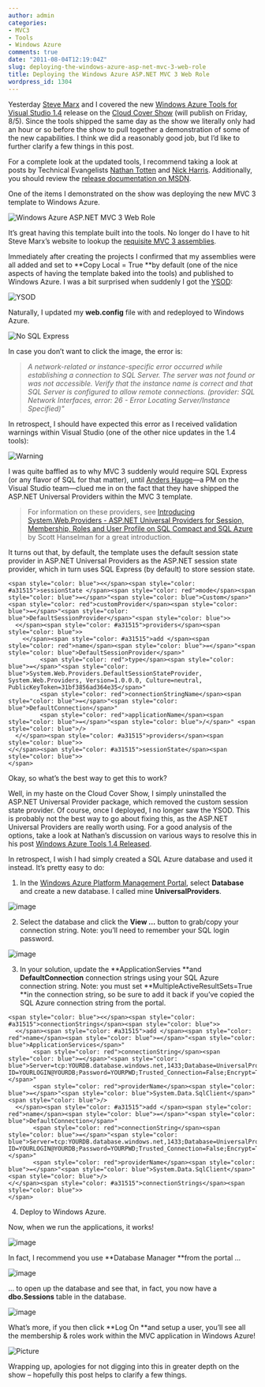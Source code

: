 ```yaml
---
author: admin
categories:
- MVC3
- Tools
- Windows Azure
comments: true
date: "2011-08-04T12:19:04Z"
slug: deploying-the-windows-azure-asp-net-mvc-3-web-role
title: Deploying the Windows Azure ASP.NET MVC 3 Web Role
wordpress_id: 1304
---
```


Yesterday [Steve Marx](http://blog.smarx.com/) and I covered the new [Windows Azure Tools for Visual Studio 1.4](http://blogs.msdn.com/b/windowsazure/archive/2011/08/03/announcing-the-august-2011-release-of-the-windows-azure-tools-for-microsoft-visual-studio-2010.aspx) release on the [Cloud Cover Show](http://channel9.msdn.com/Shows/Cloud+Cover/) (will publish on Friday, 8/5). Since the tools shipped the same day as the show we literally only had an hour or so before the show to pull together a demonstration of some of the new capabilities. I think we did a reasonably good job, but I’d like to further clarify a few things in this post.

 

For a complete look at the updated tools, I recommend taking a look at posts by Technical Evangelists [Nathan Totten](http://ntotten.com/2011/08/windows-azure-tools-1-4-released/) and [Nick Harris](http://www.nickharris.net/2011/08/using-the-new-windows-azure-tools-v1-4-for-vs2010/). Additionally, you should review the [release documentation on MSDN](http://msdn.microsoft.com/en-us/library/ff683673.aspx).

 

One of the items I demonstrated on the show was deploying the new MVC 3 template to Windows Azure.

 

![Windows Azure ASP.NET MVC 3 Web Role](https://wadewegner.blob.core.windows.net/wordpress/2011/08/image10.png)

 

It’s great having this template built into the tools. No longer do I have to hit Steve Marx’s website to lookup the [requisite MVC 3 assemblies](http://blog.smarx.com/posts/asp-net-mvc-in-windows-azure).

 

Immediately after creating the projects I confirmed that my assemblies were all added and set to **Copy Local = True **by default (one of the nice aspects of having the template baked into the tools) and published to Windows Azure. I was a bit surprised when suddenly I got the [YSOD](http://en.wikipedia.org/wiki/Screen_of_death):

 

![YSOD](https://wadewegner.blob.core.windows.net/wordpress/2011/08/image1.png)

 

Naturally, I updated my **web.config** file with <customErrors mode="Off" /> and redeployed to Windows Azure.

 

![No SQL Express](https://wadewegner.blob.core.windows.net/wordpress/2011/08/image2.png)

 

In case you don’t want to click the image, the error is:

 

>   
> 
> _A network-related or instance-specific error occurred while establishing a connection to SQL Server. The server was not found or was not accessible. Verify that the instance name is correct and that SQL Server is configured to allow remote connections. (provider: SQL Network Interfaces, error: 26 - Error Locating Server/Instance Specified)"_

 

In retrospect, I should have expected this error as I received validation warnings within Visual Studio (one of the other nice updates in the 1.4 tools):

 

![Warning](https://wadewegner.blob.core.windows.net/wordpress/2011/08/image11.png)

 

I was quite baffled as to why MVC 3 suddenly would require SQL Express (or any flavor of SQL for that matter), until [Anders Hauge](http://social.msdn.microsoft.com/profile/anders%20hauge%20-%20msft/)—a PM on the Visual Studio team—clued me in on the fact that they have shipped the ASP.NET Universal Providers within the MVC 3 template.

 

>   
> 
> For information on these providers, see [Introducing System.Web.Providers - ASP.NET Universal Providers for Session, Membership, Roles and User Profile on SQL Compact and SQL Azure](http://www.hanselman.com/blog/IntroducingSystemWebProvidersASPNETUniversalProvidersForSessionMembershipRolesAndUserProfileOnSQLCompactAndSQLAzure.aspx) by Scott Hanselman for a great introduction.

 

It turns out that, by default, the template uses the default session state provider in ASP.NET Universal Providers as the ASP.NET session state provider, which in turn uses SQL Express (by default) to store session state.

 
    
    <span style="color: blue"><</span><span style="color: #a31515">sessionState </span><span style="color: red">mode</span><span style="color: blue">=</span>"<span style="color: blue">Custom</span>" <span style="color: red">customProvider</span><span style="color: blue">=</span>"<span style="color: blue">DefaultSessionProvider</span>"<span style="color: blue">>
      <</span><span style="color: #a31515">providers</span><span style="color: blue">>
        <</span><span style="color: #a31515">add </span><span style="color: red">name</span><span style="color: blue">=</span>"<span style="color: blue">DefaultSessionProvider</span>" 
             <span style="color: red">type</span><span style="color: blue">=</span>"<span style="color: blue">System.Web.Providers.DefaultSessionStateProvider, System.Web.Providers, Version=1.0.0.0, Culture=neutral, PublicKeyToken=31bf3856ad364e35</span>"
             <span style="color: red">connectionStringName</span><span style="color: blue">=</span>"<span style="color: blue">DefaultConnection</span>" 
             <span style="color: red">applicationName</span><span style="color: blue">=</span>"<span style="color: blue">/</span>" <span style="color: blue">/>
      </</span><span style="color: #a31515">providers</span><span style="color: blue">>
    </</span><span style="color: #a31515">sessionState</span><span style="color: blue">>
    </span>






Okay, so what’s the best way to get this to work?





Well, in my haste on the Cloud Cover Show, I simply uninstalled the ASP.NET Universal Provider package, which removed the custom session state provider. Of course, once I deployed, I no longer saw the YSOD. This is probably not the best way to go about fixing this, as the ASP.NET Universal Providers are really worth using. For a good analysis of the options, take a look at Nathan’s discussion on various ways to resolve this in his post [Windows Azure Tools 1.4 Released](http://ntotten.com/2011/08/windows-azure-tools-1-4-released/).





In retrospect, I wish I had simply created a SQL Azure database and used it instead. It’s pretty easy to do:






  
  1. In the [Windows Azure Platform Management Portal](http://windows.azure.com/), select **Database** and create a new database. I called mine **UniversalProviders**.

      
![image](https://wadewegner.blob.core.windows.net/wordpress/2011/08/image4.png)


  
  2. Select the database and click the **View …** button to grab/copy your connection string. Note: you’ll need to remember your SQL login password.

      
![image](https://wadewegner.blob.core.windows.net/wordpress/2011/08/image6.png)


  
  3. In your solution, update the **ApplicationServies **and **DefaultConnection** connection strings using your SQL Azure connection string. Note: you must set **MultipleActiveResultSets=True **in the connection string, so be sure to add it back if you’ve copied the SQL Azure connection string from the portal.

      


      


    
    
    <span style="color: blue"><</span><span style="color: #a31515">connectionStrings</span><span style="color: blue">>
      <</span><span style="color: #a31515">add </span><span style="color: red">name</span><span style="color: blue">=</span>"<span style="color: blue">ApplicationServices</span>" 
           <span style="color: red">connectionString</span><span style="color: blue">=</span>"<span style="color: blue">Server=tcp:YOURDB.database.windows.net,1433;Database=UniversalProviders;User ID=YOURLOGIN@YOURDB;Password=YOURPWD;Trusted_Connection=False;Encrypt=True;MultipleActiveResultSets=True;</span>"
           <span style="color: red">providerName</span><span style="color: blue">=</span>"<span style="color: blue">System.Data.SqlClient</span>" <span style="color: blue">/>
      <</span><span style="color: #a31515">add </span><span style="color: red">name</span><span style="color: blue">=</span>"<span style="color: blue">DefaultConnection</span>"
           <span style="color: red">connectionString</span><span style="color: blue">=</span>"<span style="color: blue">Server=tcp:YOURDB.database.windows.net,1433;Database=UniversalProviders;User ID=YOURLOGIN@YOURDB;Password=YOURPWD;Trusted_Connection=False;Encrypt=True;MultipleActiveResultSets=True;</span>"
           <span style="color: red">providerName</span><span style="color: blue">=</span>"<span style="color: blue">System.Data.SqlClient</span>" <span style="color: blue">/>
    </</span><span style="color: #a31515">connectionStrings</span><span style="color: blue">>
    </span>


  


  
  4. Deploy to Windows Azure.





Now, when we run the applications, it works!





![image](https://wadewegner.blob.core.windows.net/wordpress/2011/08/image7.png)





In fact, I recommend you use **Database Manager **from the portal …





![image](https://wadewegner.blob.core.windows.net/wordpress/2011/08/image8.png)





… to open up the database and see that, in fact, you now have a **dbo.Sessions** table in the database.





![image](https://wadewegner.blob.core.windows.net/wordpress/2011/08/image9.png)























What’s more, if you then click **Log On **and setup a user, you’ll see all the membership & roles work within the MVC application in Windows Azure!





![Picture](https://wadewegner.blob.core.windows.net/wordpress/2011/08/Picture.png)





Wrapping up, apologies for not digging into this in greater depth on the show – hopefully this post helps to clarify a few things.
